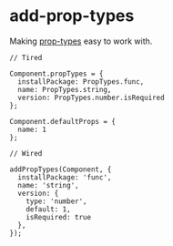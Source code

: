 # add-prop-types

Making [prop-types]('https://reactjs.org/docs/typechecking-with-proptypes.html') easy to work with.

```
// Tired

Component.propTypes = {
  installPackage: PropTypes.func,
  name: PropTypes.string,
  version: PropTypes.number.isRequired
};

Component.defaultProps = {
  name: 1
};

// Wired

addPropTypes(Component, {
  installPackage: 'func',
  name: 'string',
  version: {
    type: 'number',
    default: 1,
    isRequired: true
  },
});
```
